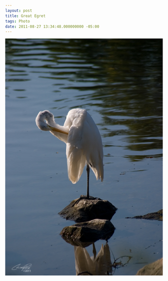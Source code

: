 ```yaml
---
layout: post
title: Great Egret
tags: Photo 
date: 2011-08-27 13:34:48.000000000 -05:00
---
```

<img src="/images/CRW_9646.jpg" alt="Great Egret on the Fox River" />

